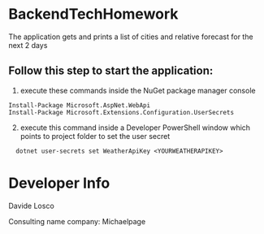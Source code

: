 # BackendTechHomework
The application gets and prints a list of cities and relative forecast for the next 2 days

## Follow this step to start the application:

1) execute these commands inside the NuGet package manager console
```
Install-Package Microsoft.AspNet.WebApi
Install-Package Microsoft.Extensions.Configuration.UserSecrets
```
2) execute this command inside a Developer PowerShell window which points to project folder to set the user secret
```
  dotnet user-secrets set WeatherApiKey <YOURWEATHERAPIKEY>
```

# Developer Info
Davide Losco

Consulting name company: Michaelpage
